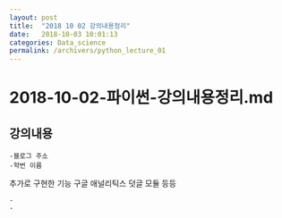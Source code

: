 ```yaml
---
layout: post
title:  "2018 10 02 강의내용정리"
date:   2018-10-03 10:01:13
categories: Data_science
permalink: /archivers/python_lecture_01
---
```


# 2018-10-02-파이썬-강의내용정리.md


## 강의내용
	-블로그 주소
	-학번 이름
추가로 구현한 기능
구글 애널리틱스
덧글 모듈
등등



	-
	-
